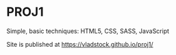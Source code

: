 # PROJ1
 Simple, basic techniques: HTML5, CSS, SASS, JavaScript
 
 Site is published at https://vladstock.github.io/proj1/
